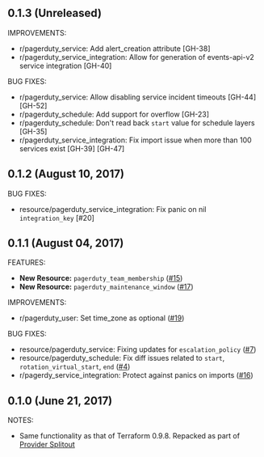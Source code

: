## 0.1.3 (Unreleased)

IMPROVEMENTS:

* r/pagerduty_service: Add alert_creation attribute [GH-38]
* r/pagerduty_service_integration: Allow for generation of events-api-v2 service integration [GH-40]

BUG FIXES: 
* r/pagerduty_service: Allow disabling service incident timeouts [GH-44] [GH-52]
* r/pagerduty_schedule: Add support for overflow [GH-23]
* r/pagerduty_schedule: Don't read back `start` value for schedule layers [GH-35]
* r/pagerduty_service_integration: Fix import issue when more than 100 services exist [GH-39] [GH-47]

## 0.1.2 (August 10, 2017)

BUG FIXES: 

* resource/pagerduty_service_integration: Fix panic on nil `integration_key` [#20]

## 0.1.1 (August 04, 2017)

FEATURES:

* **New Resource:** `pagerduty_team_membership` ([#15](https://github.com/terraform-providers/terraform-provider-pagerduty/issues/15))
* **New Resource:** `pagerduty_maintenance_window` ([#17](https://github.com/terraform-providers/terraform-provider-pagerduty/issues/17))

IMPROVEMENTS: 

* r/pagerduty_user: Set time_zone as optional ([#19](https://github.com/terraform-providers/terraform-provider-pagerduty/issues/19))

BUG FIXES:

* resource/pagerduty_service: Fixing updates for `escalation_policy` ([#7](https://github.com/terraform-providers/terraform-provider-pagerduty/issues/7))
* resource/pagerduty_schedule: Fix diff issues related to `start`, `rotation_virtual_start`, `end` ([#4](https://github.com/terraform-providers/terraform-provider-pagerduty/issues/4))
* r/pagerdy_service_integration: Protect against panics on imports ([#16](https://github.com/terraform-providers/terraform-provider-pagerduty/issues/16))

## 0.1.0 (June 21, 2017)

NOTES:

* Same functionality as that of Terraform 0.9.8. Repacked as part of [Provider Splitout](https://www.hashicorp.com/blog/upcoming-provider-changes-in-terraform-0-10/)
